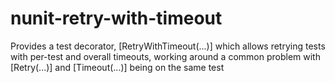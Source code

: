 # nunit-retry-with-timeout
Provides a test decorator, [RetryWithTimeout(...)] which allows retrying tests with per-test and overall timeouts, working around a common problem with [Retry(...)] and [Timeout(...)] being on the same test
